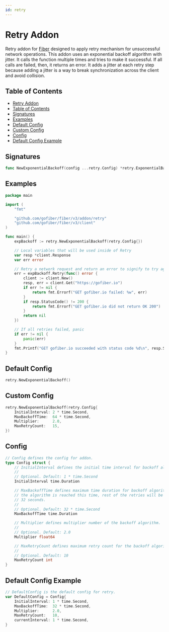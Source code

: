 ```yaml
---
id: retry
---
```


# Retry Addon

Retry addon for [Fiber](https://github.com/gofiber/fiber) designed to apply retry mechanism for unsuccessful network
operations. This addon uses an exponential backoff algorithm with jitter. It calls the function multiple times and tries
to make it successful. If all calls are failed, then, it returns an error. It adds a jitter at each retry step because adding
a jitter is a way to break synchronization across the client and avoid collision.

## Table of Contents

- [Retry Addon](#retry-addon)
- [Table of Contents](#table-of-contents)
- [Signatures](#signatures)
- [Examples](#examples)
- [Default Config](#default-config)
- [Custom Config](#custom-config)
- [Config](#config)
- [Default Config Example](#default-config-example)

## Signatures

```go
func NewExponentialBackoff(config ...retry.Config) *retry.ExponentialBackoff
```

## Examples

```go
package main

import (
    "fmt"

    "github.com/gofiber/fiber/v3/addon/retry"
    "github.com/gofiber/fiber/v3/client"
)

func main() {
    expBackoff := retry.NewExponentialBackoff(retry.Config{})

    // Local variables that will be used inside of Retry
    var resp *client.Response
    var err error

    // Retry a network request and return an error to signify to try again
    err = expBackoff.Retry(func() error {
        client := client.New()
        resp, err = client.Get("https://gofiber.io")
        if err != nil {
            return fmt.Errorf("GET gofiber.io failed: %w", err)
        }
        if resp.StatusCode() != 200 {
            return fmt.Errorf("GET gofiber.io did not return OK 200")
        }
        return nil
    })

    // If all retries failed, panic
    if err != nil {
        panic(err)
    }
    fmt.Printf("GET gofiber.io succeeded with status code %d\n", resp.StatusCode())
}
```

## Default Config

```go
retry.NewExponentialBackoff()
```

## Custom Config

```go
retry.NewExponentialBackoff(retry.Config{
    InitialInterval: 2 * time.Second,
    MaxBackoffTime:  64 * time.Second,
    Multiplier:      2.0,
    MaxRetryCount:   15,
})
```

## Config

```go
// Config defines the config for addon.
type Config struct {
    // InitialInterval defines the initial time interval for backoff algorithm.
    //
    // Optional. Default: 1 * time.Second
    InitialInterval time.Duration

    // MaxBackoffTime defines maximum time duration for backoff algorithm. When
    // the algorithm is reached this time, rest of the retries will be maximum
    // 32 seconds.
    //
    // Optional. Default: 32 * time.Second
    MaxBackoffTime time.Duration

    // Multiplier defines multiplier number of the backoff algorithm.
    //
    // Optional. Default: 2.0
    Multiplier float64

    // MaxRetryCount defines maximum retry count for the backoff algorithm.
    //
    // Optional. Default: 10
    MaxRetryCount int
}
```

## Default Config Example

```go
// DefaultConfig is the default config for retry.
var DefaultConfig = Config{
    InitialInterval: 1 * time.Second,
    MaxBackoffTime:  32 * time.Second,
    Multiplier:      2.0,
    MaxRetryCount:   10,
    currentInterval: 1 * time.Second,
}
```
